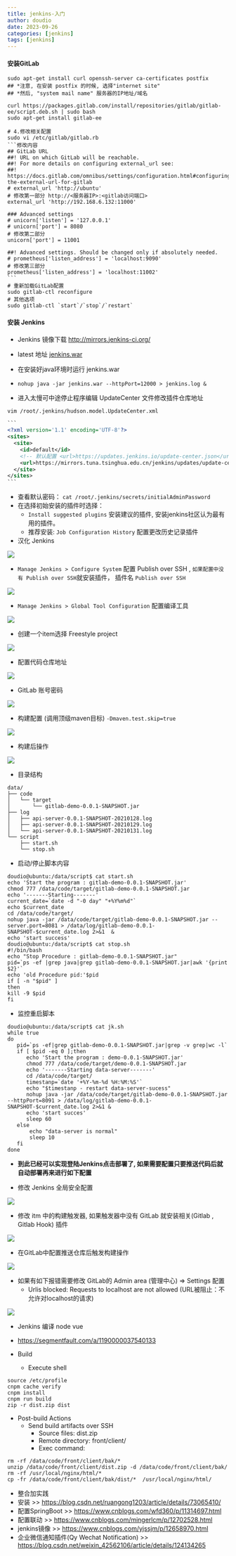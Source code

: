 ```yaml
---
title: jenkins-入门
author: doudio
date: 2023-09-26
categories: [jenkins]
tags: [jenkins]
---
```


#### 安装GitLab

```shell
sudo apt-get install curl openssh-server ca-certificates postfix
## *注意, 在安装 postfix 的时候, 选择"internet site"
## *然后, "system mail name" 服务器的IP地址/域名

curl https://packages.gitlab.com/install/repositories/gitlab/gitlab-ee/script.deb.sh | sudo bash
sudo apt-get install gitlab-ee

# 4.修改相关配置
sudo vi /etc/gitlab/gitlab.rb
​```修改内容
## GitLab URL
##! URL on which GitLab will be reachable.
##! For more details on configuring external_url see:
##! https://docs.gitlab.com/omnibus/settings/configuration.html#configuring-the-external-url-for-gitlab
# external_url 'http://ubuntu'
# 修改第一部分 http://<服务器IP>:<gitlab访问端口>
external_url 'http://192.168.6.132:11000'

### Advanced settings
# unicorn['listen'] = '127.0.0.1'
# unicorn['port'] = 8080
# 修改第二部分
unicorn['port'] = 11001

##! Advanced settings. Should be changed only if absolutely needed.
# prometheus['listen_address'] = 'localhost:9090'
# 修改第三部分
prometheus['listen_address'] = 'localhost:11002'
​```
# 重新加载GitLab配置
sudo gitlab-ctl reconfigure
# 其他选项
sudo gitlab-ctl `start`/`stop`/`restart`
```

#### 安装 Jenkins

* Jenkins 镜像下载 http://mirrors.jenkins-ci.org/
* latest 地址 [ jenkins.war](http://mirrors.jenkins-ci.org/war/latest/jenkins.war)

* 在安装好java环境时运行 jenkins.war
* `nohup java -jar jenkins.war --httpPort=12000 > jenkins.log &`
* 进入太慢可中途停止程序编辑 UpdateCenter 文件修改插件仓库地址

```xml
vim /root/.jenkins/hudson.model.UpdateCenter.xml

​```
<?xml version='1.1' encoding='UTF-8'?>
<sites>
  <site>
    <id>default</id>
    <!-- 默认配置 <url>https://updates.jenkins.io/update-center.json</url> -->
    <url>https://mirrors.tuna.tsinghua.edu.cn/jenkins/updates/update-center.json</url>
  </site>
</sites>
​```
```

* 查看默认密码： `cat /root/.jenkins/secrets/initialAdminPassword`
* 在选择初始安装的插件时选择： 
  * `Install suggested plugins` 安装建议的插件, 安装jenkins社区认为最有用的插件。
  * 推荐安装: `Job Configuration History` 配置更改历史记录插件
* 汉化 Jenkins

![](https://raw.githubusercontent.com/doudio/note/master/jenkins/img/jenkins-zh_cn.png)

* `Manage Jenkins > Configure System` 配置 Publish over SSH , `如果配置中没有 Publish over SSH`就安装插件， 插件名 `Publish over SSH`

![](https://raw.githubusercontent.com/doudio/note/master/jenkins/img/jenkins-publish-over-ssh.png)

* `Manage Jenkins > Global Tool Configuration` 配置编译工具

![](https://raw.githubusercontent.com/doudio/note/master/jenkins/img/jenkins-cofnig-tool.png)

* 创建一个item选择 Freestyle project

![](https://raw.githubusercontent.com/doudio/note/master/jenkins/img/jenkins-new-itm.png)

* 配置代码仓库地址

![](https://raw.githubusercontent.com/doudio/note/master/jenkins/img/jenkins-gitlab.png)

* GitLab 账号密码

![](https://raw.githubusercontent.com/doudio/note/master/jenkins/img/jenkins-add-account.png)

* 构建配置 (调用顶级maven目标) `-Dmaven.test.skip=true`

![](https://raw.githubusercontent.com/doudio/note/master/jenkins/img/jenkins-maven-compile.png)

* 构建后操作

![](https://raw.githubusercontent.com/doudio/note/master/jenkins/img/jenkins-builder.png)

* 目录结构

```shell
data/
├── code
│   └── target
│       └── gitlab-demo-0.0.1-SNAPSHOT.jar
├── log
│   ├── api-server-0.0.1-SNAPSHOT-20210128.log
│   ├── api-server-0.0.1-SNAPSHOT-20210129.log
│   └── api-server-0.0.1-SNAPSHOT-20210131.log
└── script
    ├── start.sh
    └── stop.sh
```

* 启动/停止脚本内容

```shell
doudio@ubuntu:/data/script$ cat start.sh 
echo 'Start the program : gitlab-demo-0.0.1-SNAPSHOT.jar'
chmod 777 /data/code/target/gitlab-demo-0.0.1-SNAPSHOT.jar
echo '-------Starting-------'
current_date=`date -d "-0 day" "+%Y%m%d"`
echo $current_date
cd /data/code/target/
nohup java -jar /data/code/target/gitlab-demo-0.0.1-SNAPSHOT.jar --server.port=8081 > /data/log/gitlab-demo-0.0.1-SNAPSHOT-$current_date.log 2>&1  &
echo 'start success'
doudio@ubuntu:/data/script$ cat stop.sh 
#!/bin/bash
echo "Stop Procedure : gitlab-demo-0.0.1-SNAPSHOT.jar"
pid=`ps -ef |grep java|grep gitlab-demo-0.0.1-SNAPSHOT.jar|awk '{print $2}'`
echo 'old Procedure pid:'$pid
if [ -n "$pid" ]
then
kill -9 $pid
fi
```

* 监控重启脚本

```shell
doudio@ubuntu:/data/script$ cat jk.sh 
while true
do
   pid=`ps -ef|grep gitlab-demo-0.0.1-SNAPSHOT.jar|grep -v grep|wc -l`
   if [ $pid -eq 0 ];then
      echo 'Start the program : demo-0.0.1-SNAPSHOT.jar'
      chmod 777 /data/code/target/demo-0.0.1-SNAPSHOT.jar
      echo '-------Starting data-server-------'
      cd /data/code/target/
      timestanp=`date '+%Y-%m-%d %H:%M:%S'`
      echo "$timestanp - restart data-server-sucess"
      nohup java -jar /data/code/target/gitlab-demo-0.0.1-SNAPSHOT.jar --httpPort=8091 > /data/log/gitlab-demo-0.0.1-SNAPSHOT-$current_date.log 2>&1 &
      echo 'start succes'
      sleep 60
   else
       echo "data-server is normal"
       sleep 10
   fi
done
```

* **到此已经可以实现登陆Jenkins点击部署了, 如果需要配置只要推送代码后就自动部署再来进行如下配置**

* 修改 Jenkins 全局安全配置

![](https://raw.githubusercontent.com/doudio/note/master/jenkins/img/jenkins-security-csrf.png)

* 修改 itm 中的构建触发器, 如果触发器中没有  GitLab 就安装相关(Gitlab , Gitlab Hook) 插件

![](https://raw.githubusercontent.com/doudio/note/master/jenkins/img/jenkins-gitlab-trigger.png)

* 在GitLab中配置推送仓库后触发构建操作

![](https://raw.githubusercontent.com/doudio/note/master/jenkins/img/gitlab-config-webhooks.png)

* 如果有如下报错需要修改 GitLab的  Admin area (管理中心) => Settings 配置
  * Urlis blocked: Requests to localhost are not allowed (URL被阻止：不允许对localhost的请求)

![](https://raw.githubusercontent.com/doudio/note/master/jenkins/img/jenkins-webhooks-err.png)

* Jenkins 编译 node vue
* https://segmentfault.com/a/1190000037540133

* Build
  * Execute shell
```shell
source /etc/profile 
cnpm cache verify 
cnpm install 
cnpm run build
zip -r dist.zip dist
```

* Post-build Actions
  * Send build artifacts over SSH
    * Source files: dist.zip
    * Remote directory: front/client/
    * Exec command: 
```shell
rm -rf /data/code/front/client/bak/*
unzip /data/code/front/client/dist.zip -d /data/code/front/client/bak/
rm -rf /usr/local/nginx/html/*
cp -fr /data/code/front/client/bak/dist/*  /usr/local/nginx/html/
```

* 整合加实践
* 安装 >> https://blog.csdn.net/ruangong1203/article/details/73065410/
* 配置SpringBoot >> https://www.cnblogs.com/wfd360/p/11314697.html
* 配置联动 >> https://www.cnblogs.com/mingerlcm/p/12702528.html
* jenkins镜像 >> https://www.cnblogs.com/yjssjm/p/12658970.html
* 企业微信通知插件(Qy Wechat Notification) >> https://blog.csdn.net/weixin_42562106/article/details/124134265
